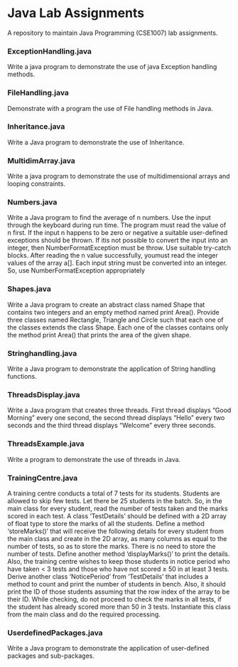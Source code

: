 # Java Lab Assignments
A repository to maintain Java Programming (CSE1007) lab assignments.

### ExceptionHandling.java
Write a java program to demonstrate the use of java Exception handling methods.

### FileHandling.java
Demonstrate with a program the use of File handling methods in Java.

### Inheritance.java
Write a Java program to demonstrate the use of Inheritance.

### MultidimArray.java
Write a java program to demonstrate the use of multidimensional arrays and looping constraints.

### Numbers.java
Write  a  Java  program  to  find  the  average  of  n  numbers.  Use  the  input  through  the keyboard  during  run  time.  The  program  must  read the  value  of  n  first.  If  the  input  n happens to be zero or negative a suitable user-defined exceptions should be thrown. If itis  not  possible  to  convert  the  input  into  an  integer,  then  NumberFormatException must  be  throw.  Use  suitable  try-catch  blocks.  After  reading the n  value  successfully, youmust read the integer values of the array a[]. Each input string must be converted into an integer. So, use NumberFormatException appropriately

### Shapes.java
Write a Java program to create an abstract class named Shape that contains two integers and  an  empty  method  named  print  Area().  Provide  three  classes  named  Rectangle, Triangle and Circle such that each one of the classes extends the class Shape. Each one of  the  classes  contains  only  the  method  print  Area() that  prints  the  area  of  the  given shape.

### Stringhandling.java
Write a Java program to demonstrate the application of String handling functions.

### ThreadsDisplay.java
Write a Java program that creates three threads. First thread displays “Good Morning” every one second, the second thread displays “Hello” every two seconds and the third thread displays “Welcome” every three seconds.

### ThreadsExample.java
Write a program to demonstrate the use of threads in Java.

### TrainingCentre.java
A training centre conducts a total of 7 tests for its students. Students are allowed to skip few tests. Let there be 25 students in the batch. So, in the main class for every student, read the number of tests taken and the marks scored in each test. A class ‘TestDetails’ should be defined with a 2D array of float type to store the marks of all the students. Define a method ‘storeMarks()’ that will receive the following details for every student from the main class and create in the 2D array, as many columns as equal to the number of tests, so as to store the marks. There is no need to store the number of tests. Define another method ‘displayMarks()’ to print the details. Also, the training centre wishes to keep those students in notice period who have taken < 3 tests and those who have not scored ≥ 50 in at least 3 tests. Derive another class ‘NoticePeriod’ from ‘TestDetails’ that includes a method to count and print the number of students in bench. Also, it should print the ID of those students assuming that the row index of the array to be their ID. While checking, do not proceed to check the marks in all tests, if the student has already scored more than 50 in 3 tests. Instantiate this class from the main class and do the required processing.

### UserdefinedPackages.java
Write a Java program to demonstrate the application of user-defined packages and sub-packages.
